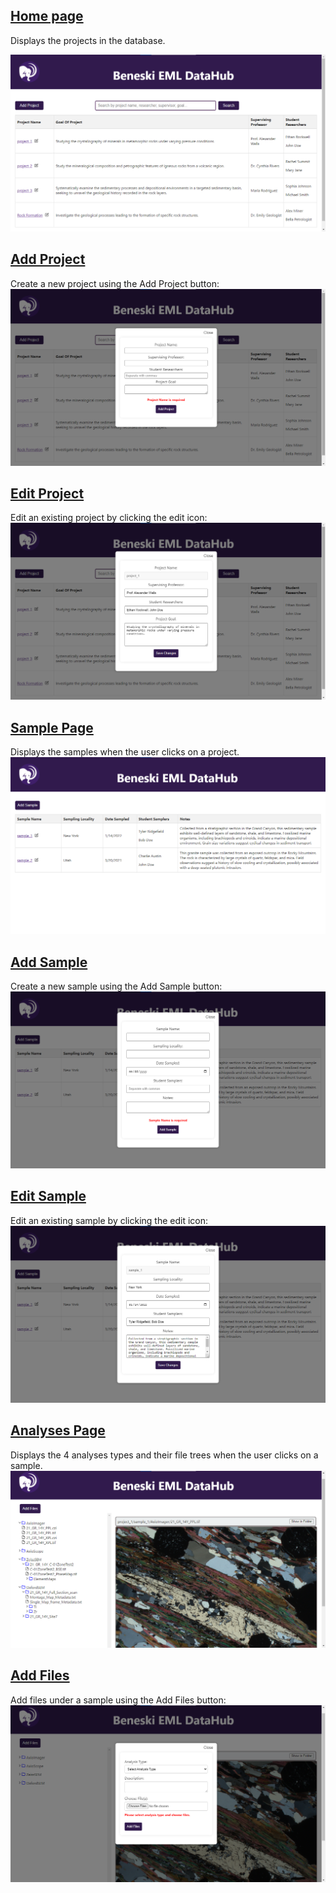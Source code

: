## **<u>Home page</u>**
Displays the projects in the database.

![Projects Page](./res/home_page.png)

## **<u>Add Project</u>**
Create a new project using the Add Project button:
![Add Page](./res/new_project.png)

## **<u>Edit Project</u>**
Edit an existing project by clicking the edit icon:
![Edit Project](./res/edit_project.png)

## **<u>Sample Page</u>**
Displays the samples when the user clicks on a project.
![Sample Page](./res/sample_page.png)

## **<u>Add Sample</u>**
Create a new sample using the Add Sample button:
![Add Sample](./res/new_sample.png)

## **<u>Edit Sample</u>**
Edit an existing sample by clicking the edit icon:
![Edit Sample](./res/edit_sample.png)

## **<u>Analyses Page</u>**
Displays the 4 analyses types and their file trees when the user clicks on a sample.
![Analyses Page](./res/analysis_page.png)

## **<u>Add Files</u>**
Add files under a sample using the Add Files button:
![Add Files](./res/new_files.png)